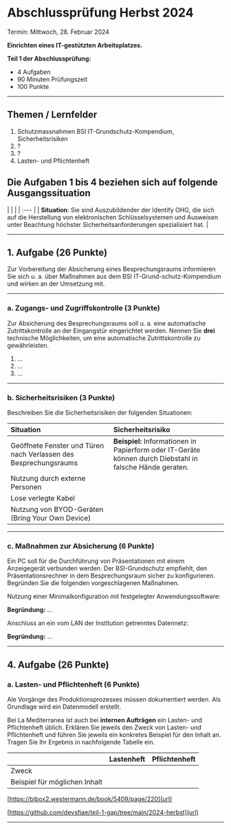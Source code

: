 # Abschlussprüfung Herbst 2024

Termin: Mittwoch, 28. Februar 2024

__Einrichten eines IT-gestützten Arbeitsplatzes.__

__Teil 1 der Abschlussprüfung:__

- 4 Aufgaben
- 90 Minuten Prüfungszeit
- 100 Punkte

---

## Themen / Lernfelder

1. Schutzmassnahmen BSI IT-Grundschutz-Kompendium, Sicherheitsrisiken
2. ?
3. ?
4. Lasten- und Pflichtenheft

## Die Aufgaben 1 bis 4 beziehen sich auf folgende Ausgangssituation

| | |
| :--- |
| __Situation__:  Sie sind Auszubildender der Identify OHG, die sich auf die Herstellung von elektronischen Schlüsselsystemen und Ausweisen unter Beachtung höchster Sicherheitsanforderungen spezialisiert hat. |

---

## 1. Aufgabe (26 Punkte)

Zur Vorbereitung der Absicherung eines Besprechungsraums informieren Sie sich u. a. über Maßnahmen aus dem BSI IT-Grund-schutz-Kompendium und wirken an der Umsetzung mit.

---

### a. Zugangs- und Zugriffskontrolle (3 Punkte)

Zur Absicherung des Besprechungsraums soll u. a. eine automatische Zutrittskontrolle an der Eingangstür eingerichtet werden.
Nennen Sie __drei__ technische Möglichkeiten, um eine automatische Zutrittskontrolle zu gewährleisten.

1. ...
2. ...
3. ...

---

### b. Sicherheitsrisiken (3 Punkte)

Beschreiben Sie die Sicherheitsrisiken der folgenden Situationen:

| Situation | Sicherheitsrisiko |
| :--- | :--- |
| Geöffnete Fenster und Türen nach Verlassen des Besprechungsraums | __Beispiel:__ Informationen in Papierform oder IT-Geräte können durch Diebstahl in falsche Hände geraten. |
| Nutzung durch externe Personen | |
| Lose verlegte Kabel | |
| Nutzung von BYOD-Geräten (Bring Your Own Device) | |

---

### c. Maßnahmen zur Absicherung (6 Punkte)

Ein PC soll für die Durchführung von Präsentationen mit einem Anzeigegerät verbunden werden. Der BSI-Grundschutz empfiehlt, den Präsentationsrechner in dem Besprechungsraum sicher zu konfigurieren.
Begründen Sie die folgenden vorgeschlagenen Maßnahmen.

Nutzung einer Minimalkonfiguration mit festgelegter Anwendungssoftware:

__Begründung:__ ...

Anschluss an ein vom LAN der Institution getrenntes Datennetz:

__Begründung:__ ...

---


## 4. Aufgabe (26 Punkte)

### a. Lasten- und Pflichtenheft (6 Punkte)

Ale Vorgänge des Produktionsprozesses müssen dokumentiert werden. Als Grundlage wird ein Datenmodell erstellt.

Bei La Mediterranea ist auch bei __internen Aufträgen__ ein Lasten- und Pflichtenheft üblich. Erklären Sie jeweils den Zweck von Lasten- und Pflichtenheft und führen Sie jeweils ein konkretes Beispiel für den Inhalt an. Tragen Sie Ihr Ergebnis in nachfolgende Tabelle ein.

| | Lastenheft | Pflichtenheft |
| :--- | :--- | :--- |
| Zweck | | |
| Beispiel für möglichen Inhalt | | |

[https://bibox2.westermann.de/book/5409/page/220](url)

[https://github.com/devsfiae/teil-1-gap/tree/main/2024-herbst](url)

---

